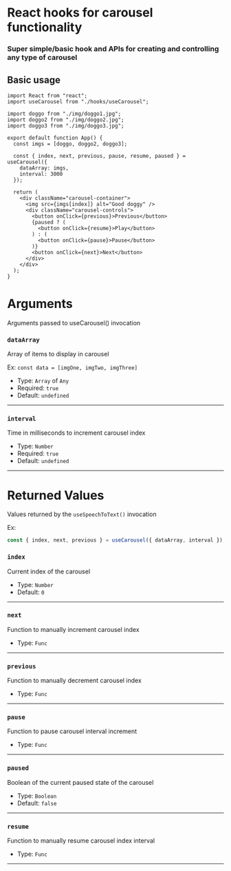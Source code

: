 # React hooks for carousel functionality

### Super simple/basic hook and APIs for creating and controlling any type of carousel

## Basic usage

```JSX
import React from "react";
import useCarousel from "./hooks/useCarousel";

import doggo from "./img/doggo1.jpg";
import doggo2 from "./img/doggo2.jpg";
import doggo3 from "./img/doggo3.jpg";

export default function App() {
  const imgs = [doggo, doggo2, doggo3];

  const { index, next, previous, pause, resume, paused } = useCarousel({
    dataArray: imgs,
    interval: 3000
  });

  return (
    <div className="carousel-container">
      <img src={imgs[index]} alt="Good doggy" />
      <div className="carousel-controls">
        <button onClick={previous}>Previous</button>
        {paused ? (
          <button onClick={resume}>Play</button>
        ) : (
          <button onClick={pause}>Pause</button>
        )}
        <button onClick={next}>Next</button>
      </div>
    </div>
  );
}
```

# Arguments

Arguments passed to useCarousel() invocation

### `dataArray`

Array of items to display in carousel

Ex: `const data = [imgOne, imgTwo, imgThree]`

- Type: `Array` of `Any`
- Required: `true`
- Default: `undefined`

<hr>

### `interval`

Time in milliseconds to increment carousel index

- Type: `Number`
- Required: `true`
- Default: `undefined`

<hr>

# Returned Values

Values returned by the `useSpeechToText()` invocation

Ex:

```js
const { index, next, previous } = useCarousel({ dataArray, interval });
```

### `index`

Current index of the carousel

- Type: `Number`
- Default: `0`

<hr>

### `next`

Function to manually increment carousel index

- Type: `Func`

<hr>

### `previous`

Function to manually decrement carousel index

- Type: `Func`

<hr>

### `pause`

Function to pause carousel interval increment

- Type: `Func`

<hr>

### `paused`

Boolean of the current paused state of the carousel

- Type: `Boolean`
- Default: `false`

<hr>

### `resume`

Function to manually resume carousel index interval

- Type: `Func`

<hr>
